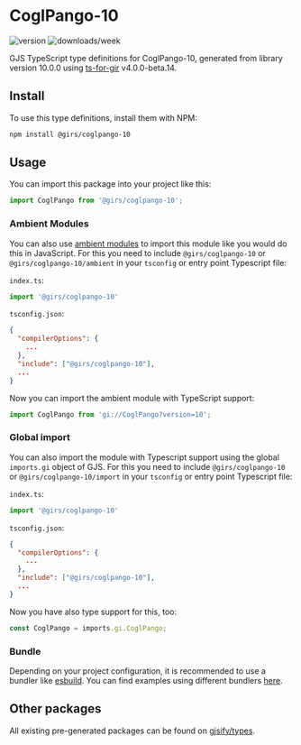 
# CoglPango-10

![version](https://img.shields.io/npm/v/@girs/coglpango-10)
![downloads/week](https://img.shields.io/npm/dw/@girs/coglpango-10)


GJS TypeScript type definitions for CoglPango-10, generated from library version 10.0.0 using [ts-for-gir](https://github.com/gjsify/ts-for-gir) v4.0.0-beta.14.


## Install

To use this type definitions, install them with NPM:
```bash
npm install @girs/coglpango-10
```

## Usage

You can import this package into your project like this:
```ts
import CoglPango from '@girs/coglpango-10';
```

### Ambient Modules

You can also use [ambient modules](https://github.com/gjsify/ts-for-gir/tree/main/packages/cli#ambient-modules) to import this module like you would do this in JavaScript.
For this you need to include `@girs/coglpango-10` or `@girs/coglpango-10/ambient` in your `tsconfig` or entry point Typescript file:

`index.ts`:
```ts
import '@girs/coglpango-10'
```

`tsconfig.json`:
```json
{
  "compilerOptions": {
    ...
  },
  "include": ["@girs/coglpango-10"],
  ...
}
```

Now you can import the ambient module with TypeScript support: 

```ts
import CoglPango from 'gi://CoglPango?version=10';
```

### Global import

You can also import the module with Typescript support using the global `imports.gi` object of GJS.
For this you need to include `@girs/coglpango-10` or `@girs/coglpango-10/import` in your `tsconfig` or entry point Typescript file:

`index.ts`:
```ts
import '@girs/coglpango-10'
```

`tsconfig.json`:
```json
{
  "compilerOptions": {
    ...
  },
  "include": ["@girs/coglpango-10"],
  ...
}
```

Now you have also type support for this, too:

```ts
const CoglPango = imports.gi.CoglPango;
```

### Bundle

Depending on your project configuration, it is recommended to use a bundler like [esbuild](https://esbuild.github.io/). You can find examples using different bundlers [here](https://github.com/gjsify/ts-for-gir/tree/main/examples).

## Other packages

All existing pre-generated packages can be found on [gjsify/types](https://github.com/gjsify/types).

